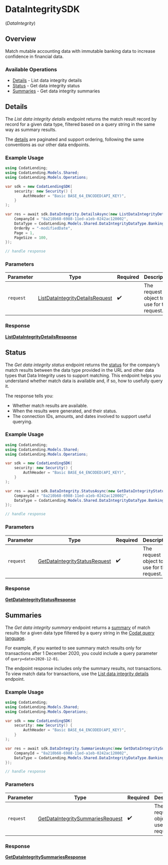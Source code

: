 # DataIntegritySDK
(*DataIntegrity*)

## Overview

Match mutable accounting data with immutable banking data to increase confidence in financial data.

### Available Operations

* [Details](#details) - List data integrity details
* [Status](#status) - Get data integrity status
* [Summaries](#summaries) - Get data integrity summaries

## Details

The *List data integrity details* endpoint returns the match result record by record for a given data type, filtered based on a query string in the same way as summary results.

The [details](https://docs.codat.io/lending-api#/schemas/DataIntegrityDetails) are paginated and support ordering, following the same conventions as our other data endpoints.

### Example Usage

```csharp
using CodatLending;
using CodatLending.Models.Shared;
using CodatLending.Models.Operations;

var sdk = new CodatLendingSDK(
    security: new Security() {
        AuthHeader = "Basic BASE_64_ENCODED(API_KEY)",
    }
);

var res = await sdk.DataIntegrity.DetailsAsync(new ListDataIntegrityDetailsRequest() {
    CompanyId = "8a210b68-6988-11ed-a1eb-0242ac120002",
    DataType = CodatLending.Models.Shared.DataIntegrityDataType.BankingAccounts,
    OrderBy = "-modifiedDate",
    Page = 1,
    PageSize = 100,
});

// handle response
```

### Parameters

| Parameter                                                                                     | Type                                                                                          | Required                                                                                      | Description                                                                                   |
| --------------------------------------------------------------------------------------------- | --------------------------------------------------------------------------------------------- | --------------------------------------------------------------------------------------------- | --------------------------------------------------------------------------------------------- |
| `request`                                                                                     | [ListDataIntegrityDetailsRequest](../../models/operations/ListDataIntegrityDetailsRequest.md) | :heavy_check_mark:                                                                            | The request object to use for the request.                                                    |


### Response

**[ListDataIntegrityDetailsResponse](../../models/operations/ListDataIntegrityDetailsResponse.md)**


## Status

The *Get data integrity status* endpoint returns the [status](https://docs.codat.io/lending-api#/schemas/DataIntegrityStatus) for the company’s match results between the data type provided in the URL and other data types that Data Integrity uses to support matching.
This endpoint helps you understand whether match data is available and, if so, how to usefully query it.

The response tells you:

- Whether match results are available.
- When the results were generated, and their status.
- The connection IDs, amounts, and dates involved to support useful querying.

### Example Usage

```csharp
using CodatLending;
using CodatLending.Models.Shared;
using CodatLending.Models.Operations;

var sdk = new CodatLendingSDK(
    security: new Security() {
        AuthHeader = "Basic BASE_64_ENCODED(API_KEY)",
    }
);

var res = await sdk.DataIntegrity.StatusAsync(new GetDataIntegrityStatusRequest() {
    CompanyId = "8a210b68-6988-11ed-a1eb-0242ac120002",
    DataType = CodatLending.Models.Shared.DataIntegrityDataType.BankingAccounts,
});

// handle response
```

### Parameters

| Parameter                                                                                 | Type                                                                                      | Required                                                                                  | Description                                                                               |
| ----------------------------------------------------------------------------------------- | ----------------------------------------------------------------------------------------- | ----------------------------------------------------------------------------------------- | ----------------------------------------------------------------------------------------- |
| `request`                                                                                 | [GetDataIntegrityStatusRequest](../../models/operations/GetDataIntegrityStatusRequest.md) | :heavy_check_mark:                                                                        | The request object to use for the request.                                                |


### Response

**[GetDataIntegrityStatusResponse](../../models/operations/GetDataIntegrityStatusResponse.md)**


## Summaries

The *Get data integrity summary* endpoint returns a [summary](https://docs.codat.io/lending-api#/schemas/DataIntegritySummary) of match results for a given data type filtered by a query string in the [Codat query language](https://docs.codat.io/using-the-api/querying). 

For example, if you wanted to see summary match results only for transactions after 1 December 2020, you could include a query parameter of `query=date>2020-12-01`.

The endpoint response includes only the summary results, not transactions. To view match data for transactions, use the [List data integrity details](https://docs.codat.io/lending-api#/operations/list-data-type-data-integrity-details) endpoint.

### Example Usage

```csharp
using CodatLending;
using CodatLending.Models.Shared;
using CodatLending.Models.Operations;

var sdk = new CodatLendingSDK(
    security: new Security() {
        AuthHeader = "Basic BASE_64_ENCODED(API_KEY)",
    }
);

var res = await sdk.DataIntegrity.SummariesAsync(new GetDataIntegritySummariesRequest() {
    CompanyId = "8a210b68-6988-11ed-a1eb-0242ac120002",
    DataType = CodatLending.Models.Shared.DataIntegrityDataType.BankingAccounts,
});

// handle response
```

### Parameters

| Parameter                                                                                       | Type                                                                                            | Required                                                                                        | Description                                                                                     |
| ----------------------------------------------------------------------------------------------- | ----------------------------------------------------------------------------------------------- | ----------------------------------------------------------------------------------------------- | ----------------------------------------------------------------------------------------------- |
| `request`                                                                                       | [GetDataIntegritySummariesRequest](../../models/operations/GetDataIntegritySummariesRequest.md) | :heavy_check_mark:                                                                              | The request object to use for the request.                                                      |


### Response

**[GetDataIntegritySummariesResponse](../../models/operations/GetDataIntegritySummariesResponse.md)**

